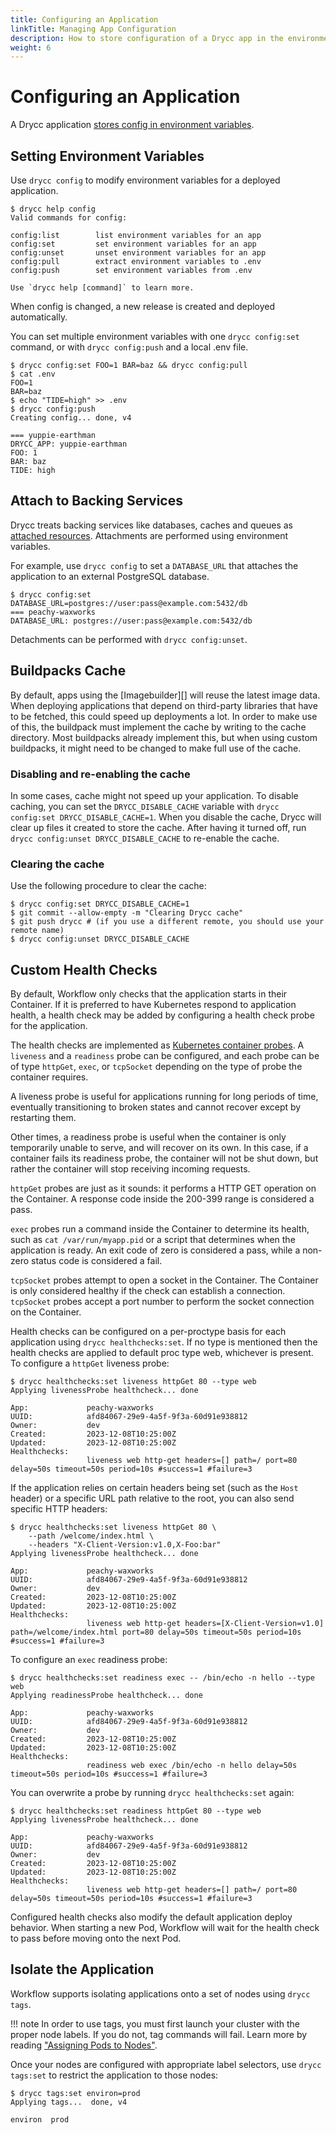 ```yaml
---
title: Configuring an Application
linkTitle: Managing App Configuration
description: How to store configuration of a Drycc app in the environment, keeping config out of code, making it easy to maintain app or deployment specific configs.
weight: 6
---
```



# Configuring an Application

A Drycc application [stores config in environment variables][].


## Setting Environment Variables

Use `drycc config` to modify environment variables for a deployed application.

    $ drycc help config
    Valid commands for config:

    config:list        list environment variables for an app
    config:set         set environment variables for an app
    config:unset       unset environment variables for an app
    config:pull        extract environment variables to .env
    config:push        set environment variables from .env

    Use `drycc help [command]` to learn more.

When config is changed, a new release is created and deployed automatically.

You can set multiple environment variables with one `drycc config:set` command,
or with `drycc config:push` and a local .env file.

    $ drycc config:set FOO=1 BAR=baz && drycc config:pull
    $ cat .env
    FOO=1
    BAR=baz
    $ echo "TIDE=high" >> .env
    $ drycc config:push
    Creating config... done, v4

    === yuppie-earthman
    DRYCC_APP: yuppie-earthman
    FOO: 1
    BAR: baz
    TIDE: high


## Attach to Backing Services

Drycc treats backing services like databases, caches and queues as [attached resources][].
Attachments are performed using environment variables.

For example, use `drycc config` to set a `DATABASE_URL` that attaches
the application to an external PostgreSQL database.

    $ drycc config:set DATABASE_URL=postgres://user:pass@example.com:5432/db
    === peachy-waxworks
    DATABASE_URL: postgres://user:pass@example.com:5432/db

Detachments can be performed with `drycc config:unset`.


## Buildpacks Cache

By default, apps using the [Imagebuilder][] will reuse the latest image data.
When deploying applications that depend on third-party libraries that have to be fetched,
this could speed up deployments a lot. In order to make use of this, the buildpack must implement
the cache by writing to the cache directory. Most buildpacks already implement this, but when using
custom buildpacks, it might need to be changed to make full use of the cache.

### Disabling and re-enabling the cache

In some cases, cache might not speed up your application. To disable caching, you can set the
`DRYCC_DISABLE_CACHE` variable with `drycc config:set DRYCC_DISABLE_CACHE=1`. When you disable the
cache, Drycc will clear up files it created to store the cache. After having it turned off, run
`drycc config:unset DRYCC_DISABLE_CACHE` to re-enable the cache.

### Clearing the cache

Use the following procedure to clear the cache:

    $ drycc config:set DRYCC_DISABLE_CACHE=1
    $ git commit --allow-empty -m "Clearing Drycc cache"
    $ git push drycc # (if you use a different remote, you should use your remote name)
    $ drycc config:unset DRYCC_DISABLE_CACHE


## Custom Health Checks

By default, Workflow only checks that the application starts in their Container. If it is preferred
to have Kubernetes respond to application health, a health check may be added by configuring a
health check probe for the application.

The health checks are implemented as [Kubernetes container probes][kubernetes-probes]. A `liveness`
and a `readiness` probe can be configured, and each probe can be of type `httpGet`, `exec`, or
`tcpSocket` depending on the type of probe the container requires.

A liveness probe is useful for applications running for long periods of time, eventually
transitioning to broken states and cannot recover except by restarting them.

Other times, a readiness probe is useful when the container is only temporarily unable to serve,
and will recover on its own. In this case, if a container fails its readiness probe, the container
will not be shut down, but rather the container will stop receiving incoming requests.

`httpGet` probes are just as it sounds: it performs a HTTP GET operation on the Container. A
response code inside the 200-399 range is considered a pass.

`exec` probes run a command inside the Container to determine its health, such as
`cat /var/run/myapp.pid` or a script that determines when the application is ready. An exit code of
zero is considered a pass, while a non-zero status code is considered a fail.

`tcpSocket` probes attempt to open a socket in the Container. The Container is only considered
healthy if the check can establish a connection. `tcpSocket` probes accept a port number to perform
the socket connection on the Container.

Health checks can be configured on a per-proctype basis for each application using `drycc healthchecks:set`. If no type is mentioned then the health checks are applied to default proc type web, whichever is present. To
configure a `httpGet` liveness probe:

```
$ drycc healthchecks:set liveness httpGet 80 --type web
Applying livenessProbe healthcheck... done

App:             peachy-waxworks
UUID:            afd84067-29e9-4a5f-9f3a-60d91e938812
Owner:           dev
Created:         2023-12-08T10:25:00Z
Updated:         2023-12-08T10:25:00Z
Healthchecks:
                 liveness web http-get headers=[] path=/ port=80 delay=50s timeout=50s period=10s #success=1 #failure=3
```

If the application relies on certain headers being set (such as the `Host` header) or a specific
URL path relative to the root, you can also send specific HTTP headers:

```
$ drycc healthchecks:set liveness httpGet 80 \
    --path /welcome/index.html \
    --headers "X-Client-Version:v1.0,X-Foo:bar"
Applying livenessProbe healthcheck... done

App:             peachy-waxworks
UUID:            afd84067-29e9-4a5f-9f3a-60d91e938812
Owner:           dev
Created:         2023-12-08T10:25:00Z
Updated:         2023-12-08T10:25:00Z
Healthchecks:
                 liveness web http-get headers=[X-Client-Version=v1.0] path=/welcome/index.html port=80 delay=50s timeout=50s period=10s #success=1 #failure=3
```

To configure an `exec` readiness probe:

```
$ drycc healthchecks:set readiness exec -- /bin/echo -n hello --type web
Applying readinessProbe healthcheck... done

App:             peachy-waxworks
UUID:            afd84067-29e9-4a5f-9f3a-60d91e938812
Owner:           dev
Created:         2023-12-08T10:25:00Z
Updated:         2023-12-08T10:25:00Z
Healthchecks:
                 readiness web exec /bin/echo -n hello delay=50s timeout=50s period=10s #success=1 #failure=3
```

You can overwrite a probe by running `drycc healthchecks:set` again:

```
$ drycc healthchecks:set readiness httpGet 80 --type web
Applying livenessProbe healthcheck... done

App:             peachy-waxworks
UUID:            afd84067-29e9-4a5f-9f3a-60d91e938812
Owner:           dev
Created:         2023-12-08T10:25:00Z
Updated:         2023-12-08T10:25:00Z
Healthchecks:
                 liveness web http-get headers=[] path=/ port=80 delay=50s timeout=50s period=10s #success=1 #failure=3
```

Configured health checks also modify the default application deploy behavior. When starting a new
Pod, Workflow will wait for the health check to pass before moving onto the next Pod.


## Isolate the Application

Workflow supports isolating applications onto a set of nodes using `drycc tags`.

!!! note
    In order to use tags, you must first launch your cluster with the proper node labels. If you do
    not, tag commands will fail. Learn more by reading ["Assigning Pods to Nodes"][pods-to-nodes].

Once your nodes are configured with appropriate label selectors, use `drycc tags:set` to restrict
the application to those nodes:

```
$ drycc tags:set environ=prod
Applying tags...  done, v4

environ  prod
```


[attached resources]: http://12factor.net/backing-services
[kubernetes-probes]: https://kubernetes.io/docs/concepts/workloads/pods/pod-lifecycle/#container-probes
[pods-to-nodes]: http://kubernetes.io/docs/user-guide/node-selection/
[release]: ../reference-guide/terms.md#release
[router]:  ../understanding-workflow/components.md#router
[Slugbuilder]: ../understanding-workflow/components.md#builder-builder-slugbuilder-and-imagebuilder
[stores config in environment variables]: http://12factor.net/config
